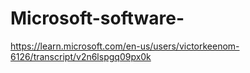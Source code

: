 # Microsoft-software-
https://learn.microsoft.com/en-us/users/victorkeenom-6126/transcript/v2n6lspgq09px0k

